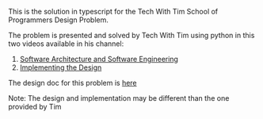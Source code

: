 This is the solution in typescript for the Tech With Tim School of Programmers Design Problem.

The problem is presented and solved by Tech With Tim using python in this two videos available in his channel:

1.  <a href="https://www.youtube.com/watch?v=FLtqAi7WNBY&t=168s"> Software Architecture and Software Engineering</a>
2.  <a href="https://www.youtube.com/watch?v=6thjSbJcoUc">Implementing the Design</a>

The design doc for this problem is <a href="https://docs.google.com/document/d/1ehzPRJoRrdmy3Bu9h9BQk6_4Q18dNMt4Ukho_GGgyuQ/edit#heading=h.rdhmsnvj4yy8"> here </a>

Note: The design and implementation may be different than the one provided by Tim
